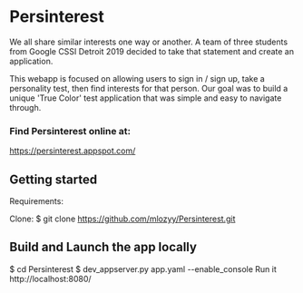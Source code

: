 # Persinterest

We all share similar interests one way or another. A team of three students from Google CSSI Detroit 2019 decided to take that statement and create an application.

This webapp is focused on allowing users to sign in / sign up, take a personality test, then find interests for that person. Our goal was to build a unique 'True Color' test application that was simple and easy to navigate through.


### Find Persinterest online at:

https://persinterest.appspot.com/


## Getting started

Requirements:

Clone:
$ git clone https://github.com/mlozyy/Persinterest.git

## Build and Launch the app locally

$ cd Persinterest
$ dev_appserver.py app.yaml  --enable_console
Run it
http://localhost:8080/
